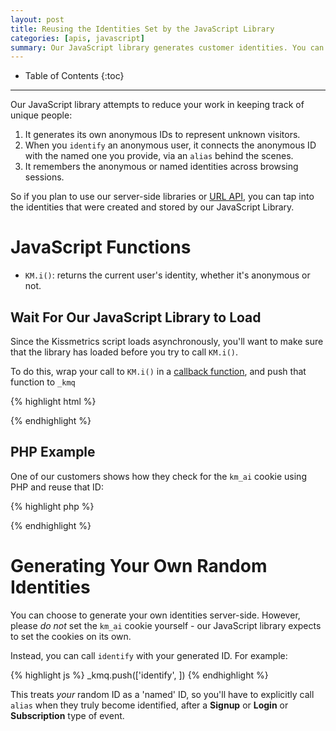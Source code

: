 ```yaml
---
layout: post
title: Reusing the Identities Set by the JavaScript Library
categories: [apis, javascript]
summary: Our JavaScript library generates customer identities. You can obtain these identities to use them with our server-side libraries or URL API.
---
```

* Table of Contents
{:toc}
* * *

Our JavaScript library attempts to reduce your work in keeping track of unique people:

1. It generates its own anonymous IDs to represent unknown visitors.
2. When you `identify` an anonymous user, it connects the anonymous ID with the named one you provide, via an `alias` behind the scenes.
3. It remembers the anonymous or named identities across browsing sessions.

So if you plan to use our server-side libraries or [URL API][url], you can tap into the identities that were created and stored by our JavaScript Library.

# JavaScript Functions

* `KM.i()`: returns the current user's identity, whether it's anonymous or not.

## Wait For Our JavaScript Library to Load

Since the Kissmetrics script loads asynchronously, you'll want to make sure that the library has loaded before you try to call `KM.i()`.

To do this, wrap your call to `KM.i()` in a [callback function][callback], and push that function to `_kmq`

{% highlight html %}
<script type="text/javascript">
_kmq.push(function() {
  alert(KM.i()) // Display an alert box with your current KM identity
});
</script>
{% endhighlight %}

## PHP Example

One of our customers shows how they check for the `km_ai` cookie using PHP and reuse that ID:

{% highlight php %}
<?php
 if (isset($_COOKIE['km_ai'])) {
  KM::alias($_COOKIE['km_ai'], $email);
   KM::identify($email);
   KM::record('Cart Checkout');
}
?>
{% endhighlight %}

# Generating Your Own Random Identities

You can choose to generate your own identities server-side. However, please *do not* set the `km_ai` cookie yourself - our JavaScript library expects to set the cookies on its own.

Instead, you can call `identify` with your generated ID. For example:

{% highlight js %}
_kmq.push(['identify', <?php echo $generated.id ?>])
{% endhighlight %}

This treats *your* random ID as a 'named' ID, so you'll have to explicitly call `alias` when they truly become identified, after a **Signup** or **Login** or **Subscription** type of event.

[url]: /apis/url
[callback]: /apis/javascript#callback-functions
